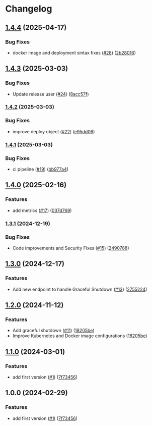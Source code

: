 # Changelog

## [1.4.4](https://github.com/henrique-pettenuci/prober/compare/v1.4.3...v1.4.4) (2025-04-17)


### Bug Fixes

* docker image and deployment sintax fixes ([#28](https://github.com/henrique-pettenuci/prober/issues/28)) ([2b28016](https://github.com/henrique-pettenuci/prober/commit/2b28016e042d9e464e607b7ae2be7bf804f6a5a1))

## [1.4.3](https://github.com/henrique-pettenuci/prober/compare/v1.4.2...v1.4.3) (2025-03-03)


### Bug Fixes

* Update release user ([#24](https://github.com/henrique-pettenuci/prober/issues/24)) ([8acc57f](https://github.com/henrique-pettenuci/prober/commit/8acc57f96b3d691f467a572f786f0a7783446016))

### [1.4.2](https://github.com/henrique-pettenuci/prober/compare/v1.4.1...v1.4.2) (2025-03-03)


### Bug Fixes

* improve deploy object ([#22](https://github.com/henrique-pettenuci/prober/issues/22)) ([e95dd06](https://github.com/henrique-pettenuci/prober/commit/e95dd060c1688d0e218d68fb5448d30af955008b))

### [1.4.1](https://github.com/henrique-pettenuci/prober/compare/v1.4.0...v1.4.1) (2025-03-03)


### Bug Fixes

* ci pipeline ([#19](https://github.com/henrique-pettenuci/prober/issues/19)) ([bb977a4](https://github.com/henrique-pettenuci/prober/commit/bb977a4ee9f7a3065faab30d5e58afbdc0ec0e15))

## [1.4.0](https://github.com/henrique-pettenuci/prober/compare/v1.3.1...v1.4.0) (2025-02-16)


### Features

* add metrics ([#17](https://github.com/henrique-pettenuci/prober/issues/17)) ([037d769](https://github.com/henrique-pettenuci/prober/commit/037d769f6be17c9852f61222001a5530a66f51f4))

### [1.3.1](https://github.com/henrique-pettenuci/prober/compare/v1.3.0...v1.3.1) (2024-12-19)


### Bug Fixes

* Code improvements and Security Fixes ([#15](https://github.com/henrique-pettenuci/prober/issues/15)) ([2490788](https://github.com/henrique-pettenuci/prober/commit/2490788394559cdaa214a11a600737fa1dd1a892))

## [1.3.0](https://github.com/henrique-pettenuci/prober/compare/v1.2.0...v1.3.0) (2024-12-17)


### Features

* Add new endpoint to handle Graceful Shutdown ([#13](https://github.com/henrique-pettenuci/prober/issues/13)) ([2755224](https://github.com/henrique-pettenuci/prober/commit/2755224a0a23b013f93cd9ea6185bc467f143de8))

## [1.2.0](https://github.com/henrique-pettenuci/prober/compare/v1.1.0...v1.2.0) (2024-11-12)


### Features

* Add graceful shutdown ([#11](https://github.com/henrique-pettenuci/prober/issues/11)) ([18205be](https://github.com/henrique-pettenuci/prober/commit/18205be032656dfa36e7e330cccba146ddf2ab34))
* Improve Kubernetes and Docker image configurations ([18205be](https://github.com/henrique-pettenuci/prober/commit/18205be032656dfa36e7e330cccba146ddf2ab34))

## [1.1.0](https://github.com/henrique-pettenuci/prober/compare/v1.0.0...v1.1.0) (2024-03-01)


### Features

* add first version ([#1](https://github.com/henrique-pettenuci/prober/issues/1)) ([7f73456](https://github.com/henrique-pettenuci/prober/commit/7f73456806062ddd73ef4687aa34a710c855dafc))

## 1.0.0 (2024-02-29)


### Features

* add first version ([#1](https://github.com/henrique-pettenuci/prober/issues/1)) ([7f73456](https://github.com/henrique-pettenuci/prober/commit/7f73456806062ddd73ef4687aa34a710c855dafc))
